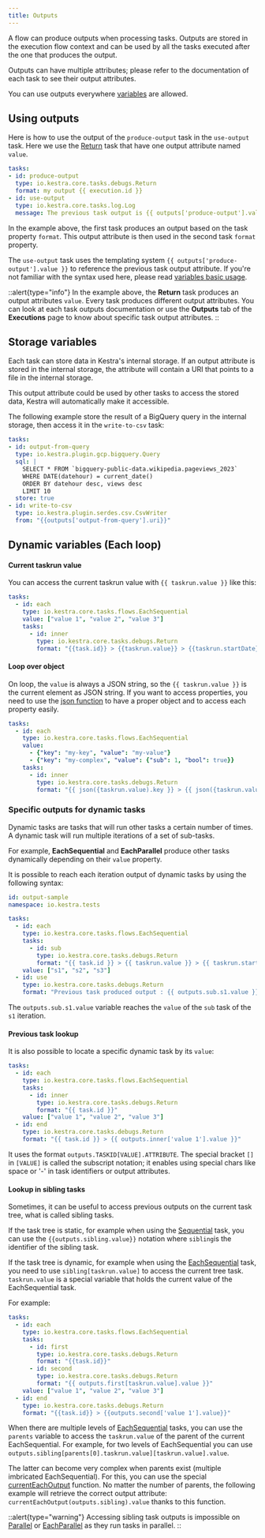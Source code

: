 ```yaml
---
title: Outputs
---
```


A flow can produce outputs when processing tasks. Outputs are stored in the execution flow context and can be used by all the tasks executed after the one that produces the output.

Outputs can have multiple attributes; please refer to the documentation of each task to see their output attributes.

You can use outputs everywhere [variables](./03.variables/01.index.md) are allowed.

## Using outputs

Here is how to use the output of the `produce-output` task in the `use-output` task. Here we use the [Return](../../plugins/core/tasks/debugs/io.kestra.core.tasks.debugs.Return.md) task that have one output attribute named `value`.

```yaml
tasks:
- id: produce-output
  type: io.kestra.core.tasks.debugs.Return
  format: my output {{ execution.id }}
- id: use-output
  type: io.kestra.core.tasks.log.Log
  message: The previous task output is {{ outputs['produce-output'].value }}
```

In the example above, the first task produces an output based on the task property `format`. This output attribute is then used in the second task `format` property.

The `use-output` task uses the templating system `{{ outputs['produce-output'].value }}` to reference the previous task output attribute. If you're not familiar with the syntax used here, please read [variables basic usage](./03.variables/02.basic-usage.md).

::alert{type="info"}
In the example above, the **Return** task produces an output attributes `value`. Every task produces different output attributes. You can look at each task outputs documentation or use the **Outputs** tab of the **Executions** page to know about specific task output attributes.
::

## Storage variables

Each task can store data in Kestra's internal storage. If an output attribute is stored in the internal storage, the attribute will contain a URI that points to a file in the internal storage.

This output attribute could be used by other tasks to access the stored data, Kestra will automatically make it accessible.

The following example store the result of a BigQuery query in the internal storage, then access it in the `write-to-csv` task:

```yaml
tasks:
- id: output-from-query
  type: io.kestra.plugin.gcp.bigquery.Query
  sql: |
    SELECT * FROM `bigquery-public-data.wikipedia.pageviews_2023`
    WHERE DATE(datehour) = current_date()
    ORDER BY datehour desc, views desc
    LIMIT 10
  store: true
- id: write-to-csv
  type: io.kestra.plugin.serdes.csv.CsvWriter
  from: "{{outputs['output-from-query'].uri}}"
```

## Dynamic variables (Each loop)

#### Current taskrun value

You can access the current taskrun value with `{{ taskrun.value }}` like this:

```yaml
tasks:
  - id: each
    type: io.kestra.core.tasks.flows.EachSequential
    value: ["value 1", "value 2", "value 3"]
    tasks:
      - id: inner
        type: io.kestra.core.tasks.debugs.Return
        format: "{{task.id}} > {{taskrun.value}} > {{taskrun.startDate}}"
```

#### Loop over object

On loop, the `value` is always a JSON string, so the `{{ taskrun.value }}` is the current element as JSON string. If you want to access properties, you need to use the [json function](./03.variables/04.function/json.md) to have a proper object and to access each property easily.

```yaml
tasks:
  - id: each
    type: io.kestra.core.tasks.flows.EachSequential
    value:
      - {"key": "my-key", "value": "my-value"}
      - {"key": "my-complex", "value": {"sub": 1, "bool": true}}
    tasks:
      - id: inner
        type: io.kestra.core.tasks.debugs.Return
        format: "{{ json({taskrun.value).key }} > {{ json({taskrun.value).value }}"
```


### Specific outputs for dynamic tasks

Dynamic tasks are tasks that will run other tasks a certain number of times. A dynamic task will run multiple iterations of a set of sub-tasks.

For example, **EachSequential** and **EachParallel** produce other tasks dynamically depending on their `value` property.

It is possible to reach each iteration output of dynamic tasks by using the following syntax:

```yaml
id: output-sample
namespace: io.kestra.tests

tasks:
  - id: each
    type: io.kestra.core.tasks.flows.EachSequential
    tasks:
      - id: sub
        type: io.kestra.core.tasks.debugs.Return
        format: "{{ task.id }} > {{ taskrun.value }} > {{ taskrun.startDate }}"
    value: ["s1", "s2", "s3"]
  - id: use
    type: io.kestra.core.tasks.debugs.Return
    format: "Previous task produced output : {{ outputs.sub.s1.value }}"
```

The `outputs.sub.s1.value` variable reaches the `value` of the `sub` task of the `s1` iteration.

#### Previous task lookup

It is also possible to locate a specific dynamic task by its `value`:

```yaml
tasks:
  - id: each
    type: io.kestra.core.tasks.flows.EachSequential
    tasks:
      - id: inner
        type: io.kestra.core.tasks.debugs.Return
        format: "{{ task.id }}"
    value: ["value 1", "value 2", "value 3"]
  - id: end
    type: io.kestra.core.tasks.debugs.Return
    format: "{{ task.id }} > {{ outputs.inner['value 1'].value }}"
```

It uses the format `outputs.TASKID[VALUE].ATTRIBUTE`. The special bracket `[]` in  `[VALUE]` is called the subscript notation; it enables using special chars like space or '-' in task identifiers or output attributes.

#### Lookup in sibling tasks

Sometimes, it can be useful to access previous outputs on the current task tree, what is called sibling tasks.

If the task tree is static, for example when using the [Sequential](../../plugins/core/tasks/flows/io.kestra.core.tasks.flows.Sequential.md) task, you can use the `{{outputs.sibling.value}}` notation where `sibling`is the identifier of the sibling task.

If the task tree is dynamic, for example when using the [EachSequential](../../plugins/core/tasks/flows/io.kestra.core.tasks.flows.EachSequential.md) task, you need to use `sibling[taskrun.value]` to access the current tree task. `taskrun.value` is a special variable that holds the current value of the EachSequential task.

For example:
```yaml
tasks:
  - id: each
    type: io.kestra.core.tasks.flows.EachSequential
    tasks:
      - id: first
        type: io.kestra.core.tasks.debugs.Return
        format: "{{task.id}}"
      - id: second
        type: io.kestra.core.tasks.debugs.Return
        format: "{{ outputs.first[taskrun.value].value }}"
    value: ["value 1", "value 2", "value 3"]
  - id: end
    type: io.kestra.core.tasks.debugs.Return
    format: "{{task.id}} > {{outputs.second['value 1'].value}}"
```

When there are multiple levels of [EachSequential](../../plugins/core/tasks/flows/io.kestra.core.tasks.flows.EachSequential.md) tasks, you can use the `parents` variable to access the `taskrun.value` of the parent of the current EachSequential. For example, for two levels of EachSequential you can use `outputs.sibling[parents[0].taskrun.value][taskrun.value].value`.

The latter can become very complex when parents exist (multiple imbricated EachSequential). For this, you can use the special [currentEachOutput](./03.variables/04.function/currentEachOutput.md) function. No matter the number of parents, the following example will retrieve the correct output attribute: `currentEachOutput(outputs.sibling).value` thanks to this function.

::alert{type="warning"}
Accessing sibling task outputs is impossible on [Parallel](../../plugins/core/tasks/flows/io.kestra.core.tasks.flows.Parallel.md) or [EachParallel](../../plugins/core/tasks/flows/io.kestra.core.tasks.flows.EachParallel.md) as they run tasks in parallel.
::
